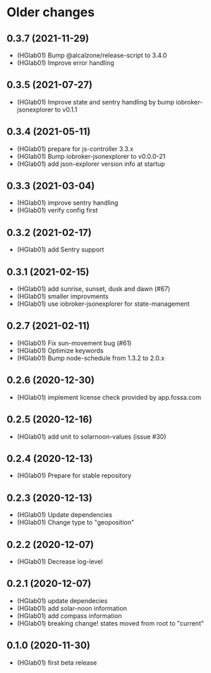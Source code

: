 # Older changes
## 0.3.7 (2021-11-29)
* (HGlab01) Bump @alcalzone/release-script to 3.4.0
* (HGlab01) Improve error handling

## 0.3.5 (2021-07-27)
* (HGlab01) Improve state and sentry handling by bump iobroker-jsonexplorer to v0.1.1

## 0.3.4 (2021-05-11)
* (HGlab01) prepare for js-controller 3.3.x
* (HGlab01) Bump iobroker-jsonexplorer to v0.0.0-21
* (HGlab01) add json-explorer version info at startup

## 0.3.3 (2021-03-04)
* (HGlab01) improve sentry handling
* (HGlab01) verify config first

## 0.3.2 (2021-02-17)
* (HGlab01) add Sentry support

## 0.3.1 (2021-02-15)
* (HGlab01) add sunrise, sunset, dusk and dawn (#67)
* (HGlab01) smaller improvments
* (HGlab01) use iobroker-jsonexplorer for state-management

## 0.2.7 (2021-02-11)
* (HGlab01) Fix sun-movement bug (#61)
* (HGlab01) Optimize keywords
* (HGlab01) Bump node-schedule from 1.3.2 to 2.0.x

## 0.2.6 (2020-12-30)
* (HGlab01) implement license check provided by app.fossa.com

## 0.2.5 (2020-12-16)
* (HGlab01) add unit to solarnoon-values (issue #30)

## 0.2.4 (2020-12-13)
* (HGlab01) Prepare for stable repository

## 0.2.3 (2020-12-13)
* (HGlab01) Update dependencies
* (HGlab01) Change type to "geoposition"

## 0.2.2 (2020-12-07)
* (HGlab01) Decrease log-level

## 0.2.1 (2020-12-07)
* (HGlab01) update dependecies
* (HGlab01) add solar-noon information
* (HGlab01) add compass information
* (HGlab01) breaking change! states moved from root to "current"

## 0.1.0 (2020-11-30)
* (HGlab01) first beta release
